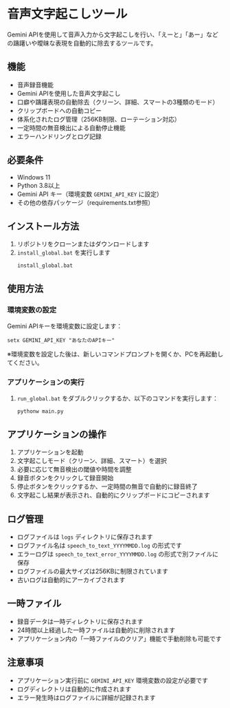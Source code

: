 # 音声文字起こしツール

Gemini APIを使用して音声入力から文字起こしを行い、「えーと」「あー」などの躊躇いや曖昧な表現を自動的に除去するツールです。

## 機能
- 音声録音機能
- Gemini APIを使用した音声文字起こし
- 口癖や躊躇表現の自動除去（クリーン、詳細、スマートの3種類のモード）
- クリップボードへの自動コピー
- 体系化されたログ管理（256KB制限、ローテーション対応）
- 一定時間の無音検出による自動停止機能
- エラーハンドリングとログ記録

## 必要条件
- Windows 11
- Python 3.8以上
- Gemini API キー（環境変数 `GEMINI_API_KEY` に設定）
- その他の依存パッケージ（requirements.txt参照）

## インストール方法

1. リポジトリをクローンまたはダウンロードします
2. `install_global.bat` を実行します
   ```
   install_global.bat
   ```

## 使用方法

### 環境変数の設定
Gemini APIキーを環境変数に設定します：
```
setx GEMINI_API_KEY "あなたのAPIキー"
```
※環境変数を設定した後は、新しいコマンドプロンプトを開くか、PCを再起動してください。

### アプリケーションの実行
1. `run_global.bat` をダブルクリックするか、以下のコマンドを実行します：
   ```
   pythonw main.py
   ```

## アプリケーションの操作
1. アプリケーションを起動
2. 文字起こしモード（クリーン、詳細、スマート）を選択
3. 必要に応じて無音検出の閾値や時間を調整
4. 録音ボタンをクリックして録音開始
5. 停止ボタンをクリックするか、一定時間の無音で自動的に録音終了
6. 文字起こし結果が表示され、自動的にクリップボードにコピーされます

## ログ管理
- ログファイルは `logs` ディレクトリに保存されます
- ログファイル名は `speech_to_text_YYYYMMDD.log` の形式です
- エラーログは `speech_to_text_error_YYYYMMDD.log` の形式で別ファイルに保存
- ログファイルの最大サイズは256KBに制限されています
- 古いログは自動的にアーカイブされます

## 一時ファイル
- 録音データは一時ディレクトリに保存されます
- 24時間以上経過した一時ファイルは自動的に削除されます
- アプリケーション内の「一時ファイルのクリア」機能で手動削除も可能です

## 注意事項
- アプリケーション実行前に `GEMINI_API_KEY` 環境変数の設定が必要です
- ログディレクトリは自動的に作成されます
- エラー発生時はログファイルに詳細が記録されます 